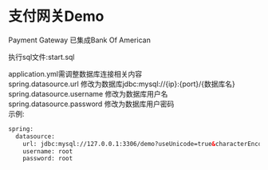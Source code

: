 # 支付网关Demo
Payment Gateway
已集成Bank Of American

执行sql文件:start.sql</br>

application.yml需调整数据库连接相关内容</br>
spring.datasource.url 修改为数据库jdbc:mysql://{ip}:{port}/{数据库名}</br>
spring.datasource.username 修改为数据库用户名</br>
spring.datasource.password 修改为数据库用户密码</br>
示例:</br>
~~~xml
spring:
  datasource:
    url: jdbc:mysql://127.0.0.1:3306/demo?useUnicode=true&characterEncoding=utf-8&useSSL=false&autoReconnect=true&failOverReadOnly=false&serverTimezone=GMT
    username: root
    password: root
